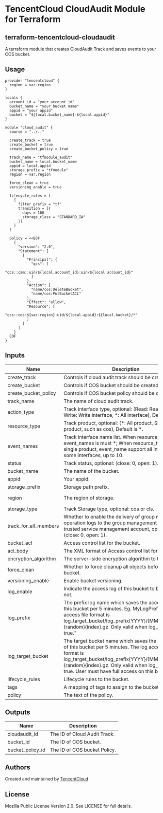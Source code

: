 # TencentCloud CloudAudit Module for Terraform 

## terraform-tencentcloud-cloudaudit

A terraform module that creates CloudAudit Track and saves events to your COS bucket.


## Usage

```hcl
provider "tencentcloud" {
  region = var.region
}

locals {
  account_id = "your account id"
  bucket_name = "your bucket name"
  appid = "your appid"
  bucket = "${local.bucket_name}-${local.appid}"
}

module "cloud_audit" {
  source = "../.."

  create_track = true
  create_bucket = true
  create_bucket_policy = true

  track_name = "tfmodule_audit"
  bucket_name = local.bucket_name
  appid = local.appid
  storage_prefix = "tfmodule"
  region = var.region
  
  force_clean = true
  versioning_enable = true

  lifecycle_rules = [
    {
      filter_prefix = "tf"
      transition = [{
        days = 100
        storage_class = "STANDARD_IA"
      }]
    }
  ]

  policy = <<EOF
    {
      "version": "2.0",
      "Statement": [
        {
          "Principal": {
            "qcs": [
              "qcs::cam::uin/${local.account_id}:uin/${local.account_id}"
            ]
          },
          "Action": [
            "name/cos:DeleteBucket",
            "name/cos:PutBucketACL"
          ],
          "Effect": "allow",
          "Resource": [
            "qcs::cos:${var.region}:uid/${local.appid}:${local.bucket}/*"
          ]
        }
      ]
    }
  EOF
}
```

## Inputs

| Name | Description | Type | Default | Required |
|------|-------------|:----:|:-----:|:-----:|
| create_track | Controls if cloud audit track should be created. | bool | true | no |
| create_bucket | Controls if COS bucket should be created. | bool | false | no |
| create_bucket_policy | Controls if COS bucket policy should be created. | bool | false | no |
| track_name | The name of cloud audit track. | string | "" | yes |
| action_type | Track interface type, optional: (Read: Read interface, Write: Write interface, *: All interface),  Default is *. | string | * | no |
| resource_type | Track product, optional: (*: All product, Single product, such as cos), Default is *. | string | * | no |
| event_names | Track interface name list. When resource_type is *, event_names is must *; When resource_type is a single product, event_name support all interfaces and some interfaces, up to 10. | string | [ " * "] | no |
| status | Track status, optional: (close: 0, open: 1). Default is 1. | number | 1 | no |
| bucket_name | The name of the bucket. | string | "" | yes |
| appid | Your appid. | string | "" | yes |
| storage_prefix | Storage path prefix. | string | "" | yes |
| region | The region of storage. | string | ap-singapore | no |
| storage_type | Track Storage type, optional: cos or cls. | string | cos | no |
| track_for_all_members | Whether to enable the delivery of group member operation logs to the group management account or trusted service management account, optional: (close: 0, open: 1). | number | 0 | no |
| bucket_acl | Access control list for the bucket. | string | private | no |
| acl_body | The XML format of Access control list for the bucket. | string | null | no |
| encryption_algorithm | The server-side encryption algorithm to the bucket. | string | AES256 | no |
| force_clean | Whether to force cleanup all objects before delete bucket. | bool | false | no |
| versioning_enable | Enable bucket versioning. | bool | false | no |
| log_enable | Indicate the access log of this bucket to be saved or not. | bool | false | no |
| log_prefix | The prefix log name which saves the access log of this bucket per 5 minutes. Eg. MyLogPrefix/. The log access file format is log_target_bucket/log_prefix{YYYY}/{MM}/{DD}/{time}{random}{index}.gz. Only valid when log_enable is true." | string | "" | no |
| log_target_bucket | The target bucket name which saves the access log of this bucket per 5 minutes. The log access file format is log_target_bucket/log_prefix{YYYY}/{MM}/{DD}/{time}{random}{index}.gz. Only valid when log_enable is true. User must have full access on this bucket.| string | "" | no |
| lifecycle_rules | Lifecycle rules to the bucket. | list | [] | no |
| tags | A mapping of tags to assign to the bucket. | map | {} | no |
| policy | The text of the policy. | string | "" | no |



## Outputs

| Name | Description |
|------|-------------|
| cloudaudit_id | The ID of Cloud Audit Track. | 
| bucket_id | The ID of COS bucket. |
| bucket_policy_id | The ID of COS bucket Policy. |

## Authors

Created and maintained by [TencentCloud](https://github.com/terraform-tencentcloud-modules/terraform-tencentcloud-vpc)

## License

Mozilla Public License Version 2.0. See LICENSE for full details.

